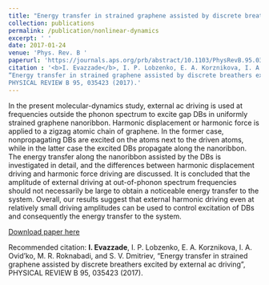 ```yaml
---
title: "Energy transfer in strained graphene assisted by discrete breathers excited by external ac driving"
collection: publications
permalink: /publication/nonlinear-dynamics
excerpt: ' '
date: 2017-01-24
venue: 'Phys. Rev. B '
paperurl: 'https://journals.aps.org/prb/abstract/10.1103/PhysRevB.95.035423'
citation : '<b>I. Evazzade</b>, I. P. Lobzenko, E. A. Korznikova, I. A. Ovid’ko, M. R. Roknabadi, and S. V. Dmitriev,
“Energy transfer in strained graphene assisted by discrete breathers excited by external ac driving”,
PHYSICAL REVIEW B 95, 035423 (2017).'
---
```

In the present molecular-dynamics study, external ac driving is used at frequencies outside the phonon spectrum to excite gap DBs in uniformly strained graphene nanoribbon. Harmonic displacement or harmonic force is applied to a zigzag atomic chain of graphene. In the former case, nonpropagating DBs are excited on the atoms next to the driven atoms, while in the latter case the excited DBs propagate along the nanoribbon. The energy transfer along the nanoribbon assisted by the DBs is investigated in detail, and the differences between harmonic displacement driving and harmonic force driving are discussed. It is concluded that the amplitude of external driving at out-of-phonon spectrum frequencies should not necessarily be large to obtain a noticeable energy transfer to the system. Overall, our results suggest that external harmonic driving even at relatively small driving amplitudes can be used to control excitation of DBs and consequently the energy transfer to the system.

[Download paper here](http://ievazzade.github.io/files/PhysRevB.95.035423.pdf)

Recommended citation: <b>I. Evazzade</b>, I. P. Lobzenko, E. A. Korznikova, I. A. Ovid’ko, M. R. Roknabadi, and S. V. Dmitriev,
“Energy transfer in strained graphene assisted by discrete breathers excited by external ac driving”,
PHYSICAL REVIEW B 95, 035423 (2017).
